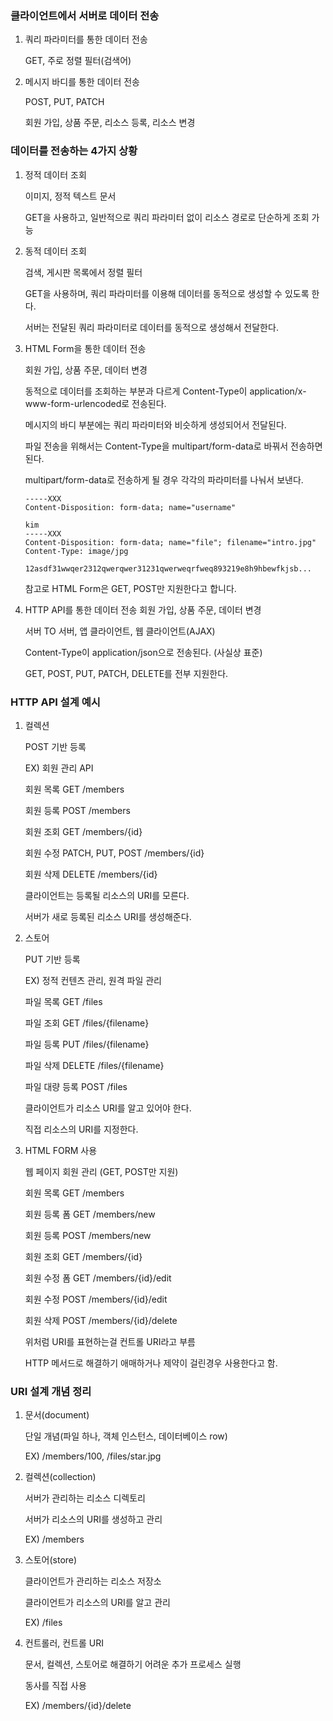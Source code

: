 ### 클라이언트에서 서버로 데이터 전송
1. 쿼리 파라미터를 통한 데이터 전송

	GET, 주로 정렬 필터(검색어)

2. 메시지 바디를 통한 데이터 전송

	POST, PUT, PATCH

	회원 가입, 상품 주문, 리소스 등록, 리소스 변경

### 데이터를 전송하는 4가지 상황
1. 정적 데이터 조회

	이미지, 정적 텍스트 문서

	GET을 사용하고, 일반적으로 쿼리 파라미터 없이 리소스 경로로 단순하게 조회 가능

2. 동적 데이터 조회

	검색, 게시판 목록에서 정렬 필터

	GET을 사용하며, 쿼리 파라미터를 이용해 데이터를 동적으로 생성할 수 있도록 한다.

	서버는 전달된 쿼리 파라미터로 데이터를 동적으로 생성해서 전달한다.

3. HTML Form을 통한 데이터 전송

	회원 가입, 상품 주문, 데이터 변경

	동적으로 데이터를 조회하는 부분과 다르게 Content-Type이 application/x-www-form-urlencoded로 전송된다.

	메시지의 바디 부분에는 쿼리 파라미터와 비슷하게 생성되어서 전달된다.

	파일 전송을 위해서는 Content-Type을 multipart/form-data로 바꿔서 전송하면 된다.

	multipart/form-data로 전송하게 될 경우 각각의 파라미터를 나눠서 보낸다.

	```
	-----XXX
	Content-Disposition: form-data; name="username"

	kim
	-----XXX
	Content-Disposition: form-data; name="file"; filename="intro.jpg"
	Content-Type: image/jpg

	12asdf31wwqer2312qwerqwer31231qwerweqrfweq893219e8h9hbewfkjsb...
	```

	참고로 HTML Form은 GET, POST만 지원한다고 합니다.

4. HTTP API를 통한 데이터 전송
	회원 가입, 상품 주문, 데이터 변경

	서버 TO 서버, 앱 클라이언트, 웹 클라이언트(AJAX)
	
	Content-Type이 application/json으로 전송된다. (사실상 표준)
	
	GET, POST, PUT, PATCH, DELETE를 전부 지원한다.

### HTTP API 설계 예시
1. 컬렉션

	POST 기반 등록

	EX) 회원 관리 API

	회원 목록 GET /members

	회원 등록 POST /members

	회원 조회 GET /members/{id}

	회원 수정 PATCH, PUT, POST /members/{id}

	회원 삭제 DELETE /members/{id}

	클라이언트는 등록될 리소스의 URI를 모른다.

	서버가 새로 등록된 리소스 URI를 생성해준다.

2. 스토어

	PUT 기반 등록

	EX) 정적 컨텐츠 관리, 원격 파일 관리

	파일 목록 GET /files

	파일 조회 GET /files/{filename}

	파일 등록 PUT /files/{filename}

	파일 삭제 DELETE /files/{filename}

	파일 대량 등록 POST /files

	클라이언트가 리소스 URI를 알고 있어야 한다.

	직접 리소스의 URI를 지정한다.

3. HTML FORM 사용

	웹 페이지 회원 관리 (GET, POST만 지원)

	회원 목록 GET /members

	회원 등록 폼 GET /members/new

	회원 등록 POST /members/new

	회원 조회 GET /members/{id}

	회원 수정 폼 GET /members/{id}/edit

	회원 수정 POST /members/{id}/edit

	회원 삭제 POST /members/{id}/delete

	위처럼 URI를 표현하는걸 컨트롤 URI라고 부름

	HTTP 메서드로 해결하기 애매하거나 제약이 걸린경우 사용한다고 함.

### URI 설계 개념 정리
1. 문서(document)

	단일 개념(파일 하나, 객체 인스턴스, 데이터베이스 row)

	EX) /members/100, /files/star.jpg

2. 컬렉션(collection)

	서버가 관리하는 리소스 디렉토리

	서버가 리소스의 URI를 생성하고 관리

	EX) /members

3. 스토어(store)

	클라이언트가 관리하는 리소스 저장소

	클라이언트가 리소스의 URI를 알고 관리

	EX) /files

4. 컨트롤러, 컨트롤 URI

	문서, 컬렉션, 스토어로 해결하기 어려운 추가 프로세스 실행

	동사를 직접 사용

	EX) /members/{id}/delete
